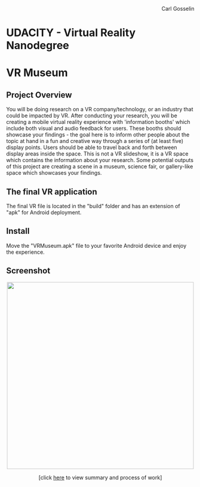 <p align="right">
Carl Gosselin
</p>

# UDACITY - Virtual Reality Nanodegree

# VR Museum

## Project Overview

You will be doing research on a VR company/technology, or an industry that could be impacted by VR. 
After conducting your research, you will be creating a mobile virtual reality experience with 'information booths' which include both visual and audio feedback for users. 
These booths should showcase your findings - the goal here is to inform other people about the topic at hand in a fun and creative way through a series of (at least five) display points. 
Users should be able to travel back and forth between display areas inside the space. 
This is not a VR slideshow, it is a VR space which contains the information about your research. 
Some potential outputs of this project are creating a scene in a museum, science fair, or gallery-like space which showcases your findings.

## The final VR application

The final VR file is located in the "build" folder and has an extension of "apk" for Android deployment.

## Install

Move the "VRMuseum.apk" file to your favorite Android device and enjoy the experience.

## Screenshot

<a href="https://github.com/carldgosselin/virtual_reality/blob/master/Project-5-VR-Museum/README.md">
<p align="center">
<img src="screenshots/screenshot1.png" width="500">
</p>
</a>
<p align="center">
[click <a href="https://github.com/carldgosselin/virtual_reality/blob/master/Project-4-Puzzler/PUZZLER - Summary and Process.md">here</a> to view summary and process of work]
</p>

